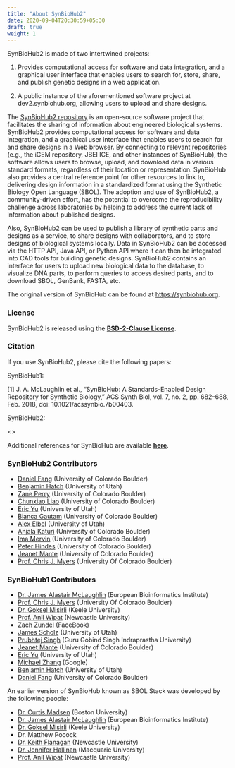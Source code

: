 ```yaml
---
title: "About SynBioHub2"
date: 2020-09-04T20:30:59+05:30
draft: true
weight: 1
---
```


SynBioHub2 is made of two intertwined projects:

1. Provides computational access for software and data integration, and a graphical user interface that enables users to search for, store, share, and publish genetic designs in a web application.

2. A public instance of the aforementioned software project at dev2.synbiohub.org, allowing users to upload and share designs.

The [SynBioHub2 repository](https://dev2.synbiohub.org) is an open-source software project that facilitates the sharing of information about engineered biological systems. SynBioHub2 provides computational access for software and data integration, and a graphical user interface that enables users to search for and share designs in a Web browser. By connecting to relevant repositories (e.g., the iGEM repository, JBEI ICE, and other instances of SynBioHub), the software allows users to browse, upload, and download data in various standard formats, regardless of their location or representation. SynBioHub also provides a central reference point for other resources to link to, delivering design information in a standardized format using the Synthetic Biology Open Language (SBOL). The adoption and use of SynBioHub2, a community-driven effort, has the potential to overcome the reproducibility challenge across laboratories by helping to address the current lack of information about published designs.

Also, SynBioHub2 can be used to publish a library of synthetic parts and designs as a service, to share designs with collaborators, and to store designs of biological systems locally. Data in SynBioHub2 can be accessed via the HTTP API, Java API, or Python API where it can then be integrated into CAD tools for building genetic designs. SynBioHub2 contains an interface for users to upload new biological data to the database, to visualize DNA parts, to perform queries to access desired parts, and to download SBOL, GenBank, FASTA, etc.

The original version of SynBioHub can be found at https://synbiohub.org.

### License

SynBioHub2 is released using the **[BSD-2-Clause License](https://github.com/SynBioHub/synbiohub/blob/master/LICENSE)**.

### Citation

If you use SynBioHub2, please cite the following papers:

SynBioHub1:

[1] J. A. McLaughlin et al., “SynBioHub: A Standards-Enabled Design Repository for Synthetic Biology,” ACS Synth Biol, vol. 7, no. 2, pp. 682–688, Feb. 2018, doi: 10.1021/acssynbio.7b00403.

SynBioHub2:

<<Add SynBioHub2 Citation Here>>

Additional references for SynBioHub are available **[here](https://synbiohub.github.io/references/)**. 

### SynBioHub2 Contributors

* [Daniel Fang](https://myersresearchgroup.github.io/author/daniel-fang/) (University of Colorado Boulder)
* [Benjamin Hatch](https://myersresearchgroup.github.io/author/ben-hatch/) (University of Utah)
* [Zane Perry](https://myersresearchgroup.github.io/author/zane-perry/) (University of Colorado Boulder)
* [Chunxiao Liao](https://myersresearchgroup.github.io/author/chunxiao-liao/) (University of Colorado Boulder)
* [Eric Yu](https://myersresearchgroup.github.io/author/eric-yu/) (University of Utah)
* [Bianca Gautam](https://myersresearchgroup.github.io/author/bianca-gautam/) (University of Colorado Boulder)
* [Alex Elbel](https://myersresearchgroup.github.io/author/alex-elbel/) (University of Utah)
* [Anjala Katuri](https://myersresearchgroup.github.io/author/anjala-katuri/) (University of Colorado Boulder)
* [Ima Mervin](https://myersresearchgroup.github.io/author/ima-mervin/) (University of Colorado Boulder)
* [Peter Hindes](https://myersresearchgroup.github.io/author/peter-hindes/) (University of Colorado Boulder)
* [Jeanet Mante](https://myersresearchgroup.github.io/author/jet-mante/) (University of Colorado Boulder)
* [Prof. Chris J. Myers](https://www.colorado.edu/ecee/chris-myers) (University Of Colorado Boulder)


### SynBioHub1 Contributors

* [Dr. James Alastair McLaughlin](https://www.ebi.ac.uk/about/people/james-mclaughlin) (European Bioinformatics Institute)
* [Prof. Chris J. Myers](https://www.colorado.edu/ecee/chris-myers) (University Of Colorado Boulder)
* [Dr. Goksel Misirli](https://www.keele.ac.uk/scm/staff/gokselmisirli/) (Keele University)
* [Prof. Anil Wipat](https://www.ncl.ac.uk/computing/people/profile/anilwipat.html#background) (Newcastle University)
* [Zach Zundel](http://www.async.ece.utah.edu/people/students/zach-zundel/) (FaceBook)
* [James Scholz](https://www.async.ece.utah.edu/~scholz/) (University of Utah)
* [Prubhtej Singh](https://www.linkedin.com/in/prubhtej-singh/) (Guru Gobind Singh Indraprastha University)
* [Jeanet Mante](https://myersresearchgroup.github.io/author/jet-mante/) (University of Colorado Boulder)
* [Eric Yu](https://myersresearchgroup.github.io/author/eric-yu/) (University of Utah)
* [Michael Zhang](https://myersresearchgroup.github.io/author/michael-zhang/) (Google)
* [Benjamin Hatch](https://www.linkedin.com/in/benjamin-hatch-296208195/) (University of Utah)
* [Daniel Fang](https://myersresearchgroup.github.io/author/daniel-fang/) (University of Colorado Boulder)


An earlier version of SynBioHub known as SBOL Stack was developed by the following people:

* [Dr. Curtis Madsen](https://sites.bu.edu/ckmadsen/) (Boston University)
* [Dr. James Alastair McLaughlin](https://www.ebi.ac.uk/about/people/james-mclaughlin) (European Bioinformatics Institute) 
* [Dr. Goksel Misirli](https://www.keele.ac.uk/scm/staff/gokselmisirli) (Keele University)
*  Dr. Matthew Pocock
* [Dr. Keith Flanagan](http://intbio.ncl.ac.uk/?people=dr-keith-flanagan) (Newcastle University) 
* [Dr. Jennifer Hallinan](https://research.science.mq.edu.au/synthetic-biology/people/) (Macquarie University)
* [Prof. Anil Wipat](https://www.ncl.ac.uk/computing/people/profile/anilwipat.html#background) (Newcastle University) 


